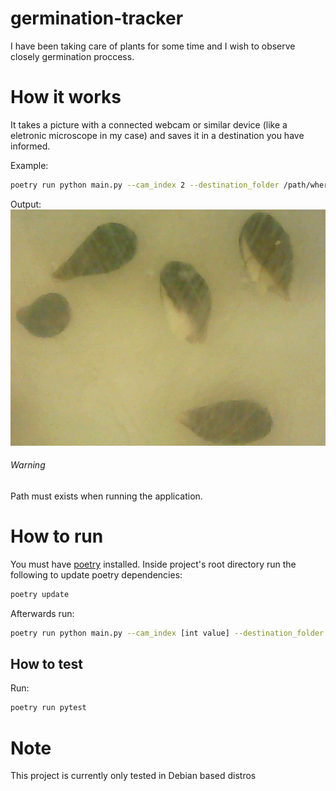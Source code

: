 # germination-tracker
I have been taking care of plants for some time and I wish to observe closely germination proccess.

# How it works
It takes a picture with a connected webcam or similar device (like a eletronic microscope in my case) and saves it in a destination you have informed.

Example:
```sh
poetry run python main.py --cam_index 2 --destination_folder /path/where/you/want/to/save/the/image/ --filename sample
```
Output:
![Seeds](https://github.com/FernnandoSussmann/germination-tracker/blob/main/samples/sample_2023-04-26%2011:35:55.568844.png?raw=true)

###### Warning
Path must exists when running the application.

# How to run
You must have [poetry](https://python-poetry.org/) installed. Inside project's root directory run the following to update poetry dependencies:
```sh
poetry update
```
Afterwards run:
```sh
poetry run python main.py --cam_index [int value] --destination_folder [path] --filename [string]
```

## How to test
Run:
```sh
poetry run pytest
```

# Note
This project is currently only tested in Debian based distros
